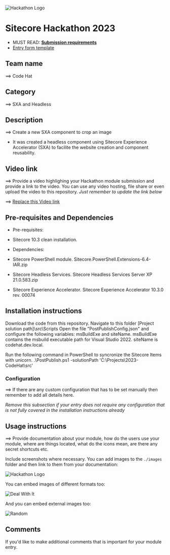 ![Hackathon Logo](docs/images/hackathon.png?raw=true "Hackathon Logo")
# Sitecore Hackathon 2023

- MUST READ: **[Submission requirements](SUBMISSION_REQUIREMENTS.md)**
- [Entry form template](ENTRYFORM.md)
  
## Team name
⟹ Code Hat

## Category
⟹ SXA and Headless

## Description
⟹ Create a new SXA component to crop an image 
   - It was created a headless component using Sitecore Experience Accelerator (SXA) to facilite the website creation and component reusability.

## Video link
⟹ Provide a video highlighing your Hackathon module submission and provide a link to the video. You can use any video hosting, file share or even upload the video to this repository. _Just remember to update the link below_

⟹ [Replace this Video link](#video-link)


## Pre-requisites and Dependencies
- Pre-requisites:
- Sitecore 10.3 clean installation.

- Dependencies:
- Sitecore PowerShell module. Sitecore.PowerShell.Extensions-6.4-IAR.zip
- Sitecore Headless Services. Sitecore Headless Services Server XP 21.0.583.zip
- Sitecore Experience Accelerator. Sitecore Experience Accelerator 10.3.0 rev. 00074

## Installation instructions

Download the code from this repository. Navigate to this folder [Project solution path]\src\Scripts
Open the file "PostPublishConfig.json" and configure the following variables: msBuildExe and siteName. msBuildExe contains the msbuild executable path for Visual Studio 2022. siteName is codehat.dev.local.

Run the following command in PowerShell to syncronize the Sitecore Items with unicorn.
.\PostPublish.ps1 -solutionPath 'C:\Projects\2023-CodeHat\src'

### Configuration
⟹ If there are any custom configuration that has to be set manually then remember to add all details here.

_Remove this subsection if your entry does not require any configuration that is not fully covered in the installation instructions already_

## Usage instructions
⟹ Provide documentation about your module, how do the users use your module, where are things located, what do the icons mean, are there any secret shortcuts etc.

Include screenshots where necessary. You can add images to the `./images` folder and then link to them from your documentation:

![Hackathon Logo](docs/images/hackathon.png?raw=true "Hackathon Logo")

You can embed images of different formats too:

![Deal With It](docs/images/deal-with-it.gif?raw=true "Deal With It")

And you can embed external images too:

![Random](https://thiscatdoesnotexist.com/)

## Comments
If you'd like to make additional comments that is important for your module entry.
